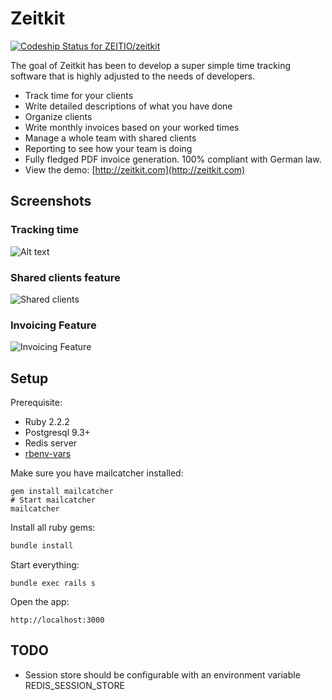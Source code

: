 # Zeitkit

[ ![Codeship Status for ZEITIO/zeitkit](https://app.codeship.com/projects/69fd01f0-67fd-0135-baf2-1ed4579c2b28/status)](https://app.codeship.com/projects/241143)


The goal of Zeitkit has been to develop a super simple time tracking software that is highly adjusted to the needs of developers.

* Track time for your clients
* Write detailed descriptions of what you have done
* Organize clients
* Write monthly invoices based on your worked times
* Manage a whole team with shared clients
* Reporting to see how your team is doing
* Fully fledged PDF invoice generation. 100% compliant with German law.
* View the demo: [http://zeitkit.com](http://zeitkit.com)

## Screenshots

### Tracking time
![Alt text](http://i.imgur.com/KapBXcr.png "Shared clients feature")

### Shared clients feature
![Shared clients](http://i.imgur.com/SyOhK2I.png "Shared clients feature")

### Invoicing Feature
![Invoicing Feature](http://i.imgur.com/Sg7f8Cz.png "Invoicing feature")


## Setup

Prerequisite: 
* Ruby 2.2.2
* Postgresql 9.3+
* Redis server
* [rbenv-vars](https://github.com/rbenv/rbenv-vars)

Make sure you have mailcatcher installed:

```shell
gem install mailcatcher
# Start mailcatcher
mailcatcher
```

Install all ruby gems:

```ruby
bundle install
```

Start everything:

```shell
bundle exec rails s
```

Open the app:

```
http://localhost:3000
```

## TODO
* Session store should be configurable with an environment variable REDIS_SESSION_STORE
